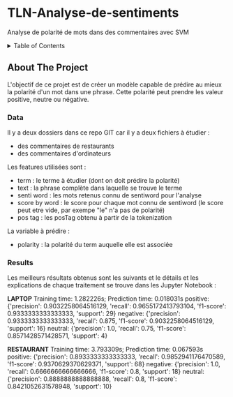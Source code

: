 # TLN-Analyse-de-sentiments
Analyse de polarité de mots dans des commentaires avec SVM 

<!-- TABLE OF CONTENTS -->
<details>
  <summary>Table of Contents</summary>
  <ol>
    <li>
      <a href="#about-the-project">About The Project</a>
      <ul>
        <li><a href="#data"> Data </a></li>
      </ul>
      <ul>
        <li><a href="#results"> Results </a></li>
      </ul>
    </li>
  </ol>
</details>



<!-- ABOUT THE PROJECT -->
## About The Project
L'objectif de ce projet est de créer un modèle capable de prédire au mieux la polarité d'un mot dans une phrase. 
Cette polarité peut prendre les valeur positive, neutre ou négative. 

### Data
Il y a deux dossiers dans ce repo GIT car il y a deux fichiers à étudier :
* des commentaires de restaurants
* des commentaires d'ordinateurs

Les features utilisées sont : 
* term : le terme à étudier (dont on doit prédire la polarité)
* text : la phrase complète dans laquelle se trouve le terme
* senti word : les mots retenus connu de sentiword pour l'analyse
* score by word : le score pour chaque mot connu de sentiword (le score peut etre vide, par exempe "le" n'a pas de polarité)
* pos tag : les posTag obtenu à partir de la tokenization

La variable à prédire :
* polarity : la polarité du term auquelle elle est associée

### Results
Les meilleurs résultats obtenus sont les suivants et le détails et les explications de chaque traitement se trouve dans les Jupyter Notebook :

**LAPTOP**
Training time: 1.282226s; Prediction time: 0.018031s
positive:  {'precision': 0.9032258064516129, 'recall': 0.9655172413793104, 'f1-score': 0.9333333333333333, 'support': 29}
negative:  {'precision': 0.9333333333333333, 'recall': 0.875, 'f1-score': 0.9032258064516129, 'support': 16}
neutral:  {'precision': 1.0, 'recall': 0.75, 'f1-score': 0.8571428571428571, 'support': 4}

**RESTAURANT**
Training time: 3.793309s; Prediction time: 0.067593s
positive:  {'precision': 0.8933333333333333, 'recall': 0.9852941176470589, 'f1-score': 0.9370629370629371, 'support': 68}
negative:  {'precision': 1.0, 'recall': 0.6666666666666666, 'f1-score': 0.8, 'support': 18}
neutral:  {'precision': 0.8888888888888888, 'recall': 0.8, 'f1-score': 0.8421052631578948, 'support': 10}



